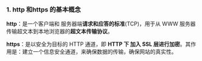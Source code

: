### 1. http 和https 的基本概念

**http**：是一个客户端和 服务器端**请求和应答的标准**(TCP)，用于从 WWW 服务器传输超文本到本地浏览器的**超文本传输协议**。

**https**：是以安全为目标的 HTTP 通道，即 **HTTP 下 加入 SSL 层进行加密**。其作用是：建立一个信息安全通道，来确保数据的传输，确保网站的真实性。
